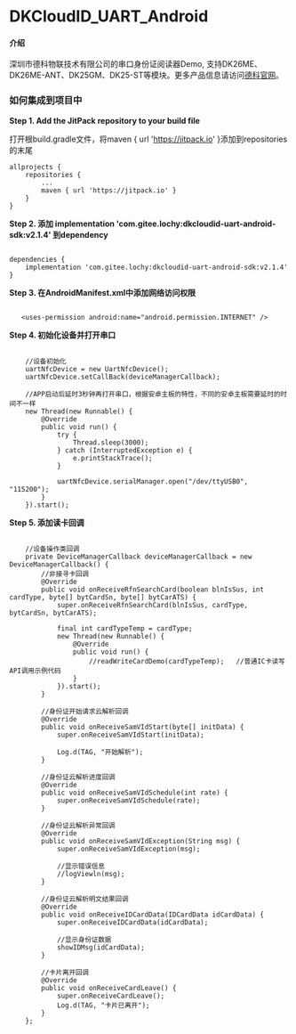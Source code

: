 # DKCloudID_UART_Android

#### 介绍
深圳市德科物联技术有限公司的串口身份证阅读器Demo, 支持DK26ME、DK26ME-ANT、DK25GM、DK25-ST等模块。更多产品信息请访问[德科官网](http://www.derkiot.com/)。

### 如何集成到项目中
 **Step 1. Add the JitPack repository to your build file**
 
打开根build.gradle文件，将maven { url 'https://jitpack.io' }添加到repositories的末尾

```
allprojects {
    repositories {
        ...
        maven { url 'https://jitpack.io' }
    }
}
```
 **Step 2. 添加 implementation 'com.gitee.lochy:dkcloudid-uart-android-sdk:v2.1.4' 到dependency** 

```

dependencies {
    implementation 'com.gitee.lochy:dkcloudid-uart-android-sdk:v2.1.4'
}
```

 **Step 3. 在AndroidManifest.xml中添加网络访问权限** 
 
 ```

    <uses-permission android:name="android.permission.INTERNET" />
```
 
 
 **Step 4. 初始化设备并打开串口** 

```

    //设备初始化
    uartNfcDevice = new UartNfcDevice();
    uartNfcDevice.setCallBack(deviceManagerCallback);
    
    //APP启动后延时3秒钟再打开串口，根据安卓主板的特性，不同的安卓主板需要延时的时间不一样
    new Thread(new Runnable() {
        @Override
        public void run() {
            try {
                Thread.sleep(3000);
            } catch (InterruptedException e) {
                e.printStackTrace();
            }

            uartNfcDevice.serialManager.open("/dev/ttyUSB0", "115200");
        }
    }).start();
```

 **Step 5. 添加读卡回调** 

```

    //设备操作类回调
    private DeviceManagerCallback deviceManagerCallback = new DeviceManagerCallback() {
        //非接寻卡回调
        @Override
        public void onReceiveRfnSearchCard(boolean blnIsSus, int cardType, byte[] bytCardSn, byte[] bytCarATS) {
            super.onReceiveRfnSearchCard(blnIsSus, cardType, bytCardSn, bytCarATS);
            
            final int cardTypeTemp = cardType;
            new Thread(new Runnable() {
                @Override
                public void run() {
                    //readWriteCardDemo(cardTypeTemp);   //普通IC卡读写API调用示例代码
                }
            }).start();
        }

        //身份证开始请求云解析回调
        @Override
        public void onReceiveSamVIdStart(byte[] initData) {
            super.onReceiveSamVIdStart(initData);

            Log.d(TAG, "开始解析");
        }

        //身份证云解析进度回调
        @Override
        public void onReceiveSamVIdSchedule(int rate) {
            super.onReceiveSamVIdSchedule(rate);
        }

        //身份证云解析异常回调
        @Override
        public void onReceiveSamVIdException(String msg) {
            super.onReceiveSamVIdException(msg);

            //显示错误信息
            //logViewln(msg);
        }

        //身份证云解析明文结果回调
        @Override
        public void onReceiveIDCardData(IDCardData idCardData) {
            super.onReceiveIDCardData(idCardData);

            //显示身份证数据
            showIDMsg(idCardData);
        }

        //卡片离开回调
        @Override
        public void onReceiveCardLeave() {
            super.onReceiveCardLeave();
            Log.d(TAG, "卡片已离开");
        }
    };
```
